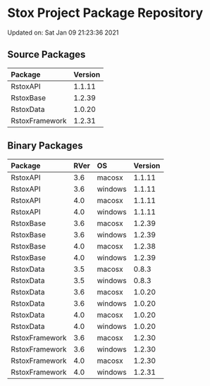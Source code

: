 # Stox Project Package Repository


Updated on: Sat Jan 09 21:23:36 2021
## Source Packages

|Package        |Version |
|:--------------|:-------|
|RstoxAPI       |1.1.11  |
|RstoxBase      |1.2.39  |
|RstoxData      |1.0.20  |
|RstoxFramework |1.2.31  |

## Binary Packages

|Package        |RVer |OS      |Version |
|:--------------|:----|:-------|:-------|
|RstoxAPI       |3.6  |macosx  |1.1.11  |
|RstoxAPI       |3.6  |windows |1.1.11  |
|RstoxAPI       |4.0  |macosx  |1.1.11  |
|RstoxAPI       |4.0  |windows |1.1.11  |
|RstoxBase      |3.6  |macosx  |1.2.39  |
|RstoxBase      |3.6  |windows |1.2.39  |
|RstoxBase      |4.0  |macosx  |1.2.38  |
|RstoxBase      |4.0  |windows |1.2.39  |
|RstoxData      |3.5  |macosx  |0.8.3   |
|RstoxData      |3.5  |windows |0.8.3   |
|RstoxData      |3.6  |macosx  |1.0.20  |
|RstoxData      |3.6  |windows |1.0.20  |
|RstoxData      |4.0  |macosx  |1.0.20  |
|RstoxData      |4.0  |windows |1.0.20  |
|RstoxFramework |3.6  |macosx  |1.2.30  |
|RstoxFramework |3.6  |windows |1.2.30  |
|RstoxFramework |4.0  |macosx  |1.2.30  |
|RstoxFramework |4.0  |windows |1.2.31  |
